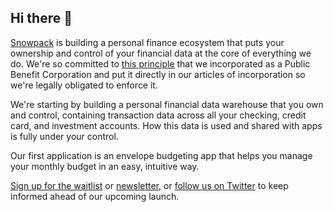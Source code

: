 ## Hi there 👋

[Snowpack](https://snowpack.money) is building a personal finance ecosystem that puts your ownership and control of your financial data at the core of everything we do. We're so committed to [this principle](https://snowpack.money/data-stewardship) that we incorporated as a Public Benefit Corporation and put it directly in our articles of incorporation so we're legally obligated to enforce it.

We're starting by building a personal financial data warehouse that you own and control, containing transaction data across all your checking, credit card, and investment accounts. How this data is used and shared with apps is fully under your control.

Our first application is an envelope budgeting app that helps you manage your monthly budget in an easy, intuitive way.

[Sign up for the waitlist](https://snowpack.money/early-access) or [newsletter](https://snowpack.money/newsletter), or [follow us on Twitter](https://twitter.com/snowpackmoney) to keep informed ahead of our upcoming launch.

